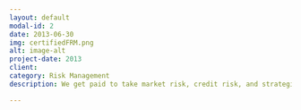 ```yaml
---
layout: default
modal-id: 2
date: 2013-06-30
img: certifiedFRM.png
alt: image-alt
project-date: 2013
client: 
category: Risk Management
description: We get paid to take market risk, credit risk, and strategic risk.  We never get paid to take operational risk.  In today's environment it's more important than ever for both staff and management to have a firm idea of what's acceptable risk-taking... and what's not.

---
```

